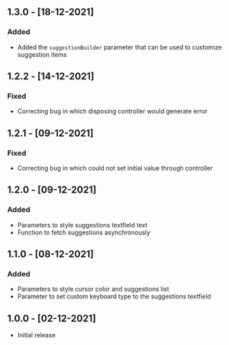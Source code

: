 ## 1.3.0 - [18-12-2021]

### Added
* Added the `suggestionBuilder` parameter that can be used to customize suggestion items

## 1.2.2 - [14-12-2021]

### Fixed
* Correcting bug in which disposing controller would generate error

## 1.2.1 - [09-12-2021]

### Fixed
* Correcting bug in which could not set initial value through controller

## 1.2.0 - [09-12-2021]

### Added
* Parameters to style suggestions textfield text
* Function to fetch suggestions asynchronously

## 1.1.0 - [08-12-2021]

### Added
* Parameters to style cursor color and suggestions list
* Parameter to set custom keyboard type to the suggestions textfield

## 1.0.0 - [02-12-2021]

* Initial release
